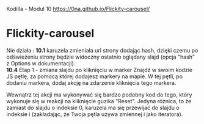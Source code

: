 Kodilla - Modul 10
https://0na.github.io/Flickity-carousel/

# Flickity-carousel


Nie działa : 
<b>10.1</b> karuzela zmieniała url strony dodając hash, dzięki czemu po odświeżeniu strony będzie widoczny ostatnio oglądany slajd (opcja "hash" z Options w dokumentacji).<br>
<b>10.4</b> Etap 1 - zmiana slajdu po kliknięciu w marker
Znajdź w swoim kodzie JS pętlę, za pomocą której dodajesz markery na mapie. W tej pętli, po dodaniu markera, dodaj akcję na zdarzenie kliknięcia tego markera.

Wewnątrz tej akcji ma wykonywać się bardzo podobny kod do tego, który wykonuje się w reakcji na kliknięcie guzika "Reset". Jedyna różnica, to że zamiast do slajdu o indeksie 0, karuzela ma się przewijać do slajdu o indeksie i (zakładając, że Twoja pętla używa zmiennej i jako iteratora).
